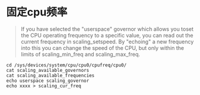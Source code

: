 # 固定cpu频率
>  If you have selected the "userspace" governor which allows you toset the CPU operating frequency to a specific value, you can read 
out the current frequency in scaling_setspeed. By "echoing" a new frequency into this you can change the speed of the CPU, but only within the limits of  scaling_min_freq and scaling_max_freq.


```
cd /sys/devices/system/cpu/cpu0/cpufreq/cpu0/
cat scaling_available_governors
cat scaling_available_frequencies
echo userspace scaling_governor
echo xxxx > scaling_cur_freq
```



